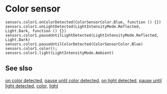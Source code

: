 # Color sensor

```cards
sensors.color1.onColorDetected(ColorSensorColor.Blue, function () {})
sensors.color1.onLightDetected(LightIntensityMode.Reflected, Light.Dark, function () {})
sensors.color1.pauseUntilLightDetected(LightIntensityMode.Reflected, Light.Dark)
sensors.color1.pauseUntilColorDetected(ColorSensorColor.Blue)
sensors.color1.color();
sensors.color1.light(LightIntensityMode.Ambient)
```

## See slso

[on color detected](/reference/sensors/color-sensor/on-color-detected), [pause until color detected](/reference/sensors/color-sensor/pause-until-color-detected), [on light detected](/reference/sensors/color-sensor/on-light-detected), [pause until light detected](/reference/sensors/color-sensor/pause-until-light-detected), [color](/reference/sensors/color-sensor/color), [light](/reference/sensors/color-sensor/ambient-light)